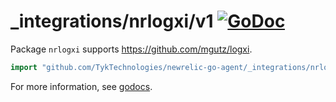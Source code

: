 # _integrations/nrlogxi/v1 [![GoDoc](https://godoc.org/github.com/TykTechnologies/newrelic-go-agent/_integrations/nrlogxi/v1?status.svg)](https://godoc.org/github.com/TykTechnologies/newrelic-go-agent/_integrations/nrlogxi/v1)

Package `nrlogxi` supports https://github.com/mgutz/logxi.

```go
import "github.com/TykTechnologies/newrelic-go-agent/_integrations/nrlogxi/v1"
```

For more information, see
[godocs](https://godoc.org/github.com/TykTechnologies/newrelic-go-agent/_integrations/nrlogxi/v1).
